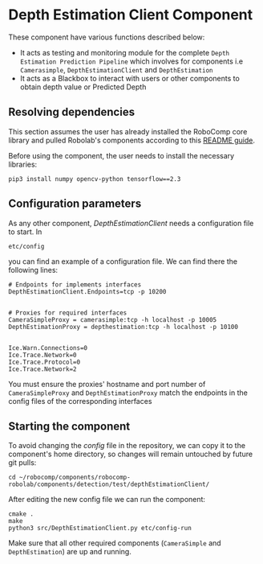 # Depth Estimation Client Component

These component have various functions described below:

- It acts as testing and monitoring module for the complete `Depth Estimation Prediction Pipeline` which involves for components i.e `Camerasimple`, `DepthEstimationClient` and `DepthEstimation` 
- It acts as a Blackbox to interact with users or other components to obtain depth value or Predicted Depth


## Resolving dependencies

This section assumes the user has already installed the RoboComp core library and pulled Robolab's components according to this [README guide](https://github.com/robocomp/robocomp).

Before using the component, the user needs to install the necessary libraries:
```
pip3 install numpy opencv-python tensorflow==2.3
```

## Configuration parameters
As any other component, *DepthEstimationClient* needs a configuration file to start. In
```
etc/config
```
you can find an example of a configuration file. We can find there the following lines:
```
# Endpoints for implements interfaces
DepthEstimationClient.Endpoints=tcp -p 10200


# Proxies for required interfaces
CameraSimpleProxy = camerasimple:tcp -h localhost -p 10005
DepthEstimationProxy = depthestimation:tcp -h localhost -p 10100


Ice.Warn.Connections=0
Ice.Trace.Network=0
Ice.Trace.Protocol=0
Ice.Trace.Network=2
```
You must ensure the proxies' hostname and port number of `CameraSimpleProxy` and `DepthEstimationProxy` match the endpoints in the config files of the corresponding interfaces

## Starting the component
To avoid changing the *config* file in the repository, we can copy it to the component's home directory, so changes will remain untouched by future git pulls:

```
cd ~/robocomp/components/robocomp-robolab/components/detection/test/depthEstimationClient/

```

After editing the new config file we can run the component:

```
cmake .
make
python3 src/DepthEstimationClient.py etc/config-run
```
Make sure that all other required components (`CameraSimple` and `DepthEstimation`) are up and running.
